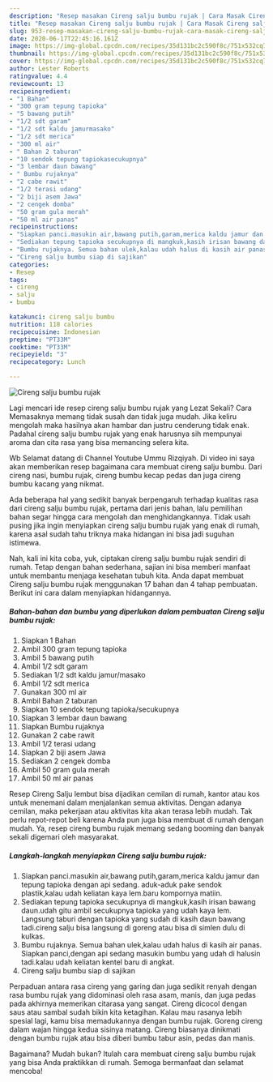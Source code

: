 ```yaml
---
description: "Resep masakan Cireng salju bumbu rujak | Cara Masak Cireng salju bumbu rujak Yang Bikin Ngiler"
title: "Resep masakan Cireng salju bumbu rujak | Cara Masak Cireng salju bumbu rujak Yang Bikin Ngiler"
slug: 953-resep-masakan-cireng-salju-bumbu-rujak-cara-masak-cireng-salju-bumbu-rujak-yang-bikin-ngiler
date: 2020-06-17T22:45:16.161Z
image: https://img-global.cpcdn.com/recipes/35d131bc2c590f8c/751x532cq70/cireng-salju-bumbu-rujak-foto-resep-utama.jpg
thumbnail: https://img-global.cpcdn.com/recipes/35d131bc2c590f8c/751x532cq70/cireng-salju-bumbu-rujak-foto-resep-utama.jpg
cover: https://img-global.cpcdn.com/recipes/35d131bc2c590f8c/751x532cq70/cireng-salju-bumbu-rujak-foto-resep-utama.jpg
author: Lester Roberts
ratingvalue: 4.4
reviewcount: 13
recipeingredient:
- "1 Bahan"
- "300 gram tepung tapioka"
- "5 bawang putih"
- "1/2 sdt garam"
- "1/2 sdt kaldu jamurmasako"
- "1/2 sdt merica"
- "300 ml air"
- " Bahan 2 taburan"
- "10 sendok tepung tapiokasecukupnya"
- "3 lembar daun bawang"
- " Bumbu rujaknya"
- "2 cabe rawit"
- "1/2 terasi udang"
- "2 biji asem Jawa"
- "2 cengek domba"
- "50 gram gula merah"
- "50 ml air panas"
recipeinstructions:
- "Siapkan panci.masukin air,bawang putih,garam,merica kaldu jamur dan tepung tapioka dengan api sedang. aduk-aduk pake sendok plastik,kalau udah keliatan kaya lem.baru kompornya matiin."
- "Sediakan tepung tapioka secukupnya di mangkuk,kasih irisan bawang daun.udah gitu ambil secukupnya tapioka yang udah kaya lem. Langsung taburi dengan tapioka yang sudah di kasih daun bawang tadi.cireng salju bisa langsung di goreng atau bisa di simlen dulu di kulkas."
- "Bumbu rujaknya. Semua bahan ulek,kalau udah halus di kasih air panas. Siapkan panci,dengan api sedang masukin bumbu yang udah di halusin tadi.kalau udah keliatan kentel baru di angkat."
- "Cireng salju bumbu siap di sajikan"
categories:
- Resep
tags:
- cireng
- salju
- bumbu

katakunci: cireng salju bumbu 
nutrition: 118 calories
recipecuisine: Indonesian
preptime: "PT33M"
cooktime: "PT33M"
recipeyield: "3"
recipecategory: Lunch

---
```



![Cireng salju bumbu rujak](https://img-global.cpcdn.com/recipes/35d131bc2c590f8c/751x532cq70/cireng-salju-bumbu-rujak-foto-resep-utama.jpg)

Lagi mencari ide resep cireng salju bumbu rujak yang Lezat Sekali? Cara Memasaknya memang tidak susah dan tidak juga mudah. Jika keliru mengolah maka hasilnya akan hambar dan justru cenderung tidak enak. Padahal cireng salju bumbu rujak yang enak harusnya sih mempunyai aroma dan cita rasa yang bisa memancing selera kita.

Wb Selamat datang di Channel Youtube Ummu Rizqiyah. Di video ini saya akan memberikan resep bagaimana cara membuat cireng salju bumbu. Dari cireng nasi, bumbu rujak, cireng bumbu kecap pedas dan juga cireng bumbu kacang yang nikmat.

Ada beberapa hal yang sedikit banyak berpengaruh terhadap kualitas rasa dari cireng salju bumbu rujak, pertama dari jenis bahan, lalu pemilihan bahan segar hingga cara mengolah dan menghidangkannya. Tidak usah pusing jika ingin menyiapkan cireng salju bumbu rujak yang enak di rumah, karena asal sudah tahu triknya maka hidangan ini bisa jadi suguhan istimewa.


Nah, kali ini kita coba, yuk, ciptakan cireng salju bumbu rujak sendiri di rumah. Tetap dengan bahan sederhana, sajian ini bisa memberi manfaat untuk membantu menjaga kesehatan tubuh kita. Anda dapat membuat Cireng salju bumbu rujak menggunakan 17 bahan dan 4 tahap pembuatan. Berikut ini cara dalam menyiapkan hidangannya.

<!--inarticleads1-->

##### Bahan-bahan dan bumbu yang diperlukan dalam pembuatan Cireng salju bumbu rujak:

1. Siapkan 1 Bahan
1. Ambil 300 gram tepung tapioka
1. Ambil 5 bawang putih
1. Ambil 1/2 sdt garam
1. Sediakan 1/2 sdt kaldu jamur/masako
1. Ambil 1/2 sdt merica
1. Gunakan 300 ml air
1. Ambil  Bahan 2 taburan
1. Siapkan 10 sendok tepung tapioka/secukupnya
1. Siapkan 3 lembar daun bawang
1. Siapkan  Bumbu rujaknya
1. Gunakan 2 cabe rawit
1. Ambil 1/2 terasi udang
1. Siapkan 2 biji asem Jawa
1. Sediakan 2 cengek domba
1. Ambil 50 gram gula merah
1. Ambil 50 ml air panas


Resep Cireng Salju lembut bisa dijadikan cemilan di rumah, kantor atau kos untuk menemani dalam menjalankan semua aktivitas. Dengan adanya cemilan, maka pekerjaan atau aktivitas kita akan terasa lebih mudah. Tak perlu repot-repot beli karena Anda pun juga bisa membuat di rumah dengan mudah. Ya, resep cireng bumbu rujak memang sedang booming dan banyak sekali digemari oleh masyarakat. 

<!--inarticleads2-->

##### Langkah-langkah menyiapkan Cireng salju bumbu rujak:

1. Siapkan panci.masukin air,bawang putih,garam,merica kaldu jamur dan tepung tapioka dengan api sedang. aduk-aduk pake sendok plastik,kalau udah keliatan kaya lem.baru kompornya matiin.
1. Sediakan tepung tapioka secukupnya di mangkuk,kasih irisan bawang daun.udah gitu ambil secukupnya tapioka yang udah kaya lem. Langsung taburi dengan tapioka yang sudah di kasih daun bawang tadi.cireng salju bisa langsung di goreng atau bisa di simlen dulu di kulkas.
1. Bumbu rujaknya. Semua bahan ulek,kalau udah halus di kasih air panas. Siapkan panci,dengan api sedang masukin bumbu yang udah di halusin tadi.kalau udah keliatan kentel baru di angkat.
1. Cireng salju bumbu siap di sajikan


Perpaduan antara rasa cireng yang garing dan juga sedikit renyah dengan rasa bumbu rujak yang didominasi oleh rasa asam, manis, dan juga pedas pada akhirnya memerikan citarasa yang sangat. Cireng dicocol dengan saus atau sambal sudah bikin kita ketagihan. Kalau mau rasanya lebih spesial lagi, kamu bisa memadukannya dengan bumbu rujak. Goreng cireng dalam wajan hingga kedua sisinya matang. Cireng biasanya dinikmati dengan bumbu rujak atau bisa diberi bumbu tabur asin, pedas dan manis. 

Bagaimana? Mudah bukan? Itulah cara membuat cireng salju bumbu rujak yang bisa Anda praktikkan di rumah. Semoga bermanfaat dan selamat mencoba!
